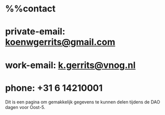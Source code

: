 # %%contact

# private-email: koenwgerrits@gmail.com
# work-email: k.gerrits@vnog.nl
# phone: +31 6 14210001

Dit is een pagina om gemakkelijk gegevens te kunnen delen tijdens de DAO dagen voor Oost-5.
